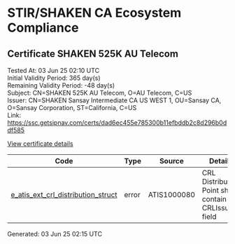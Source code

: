 # STIR/SHAKEN CA Ecosystem Compliance

## Certificate SHAKEN 525K AU Telecom

Tested At: 03 Jun 25 02:10 UTC\
Initial Validity Period: 365 day(s)\
Remaining Validity Period: -48 day(s)\
Subject: CN=SHAKEN 525K AU Telecom, O=AU Telecom, C=US\
Issuer: CN=SHAKEN Sansay Intermediate CA US WEST 1, OU=Sansay CA, O=Sansay Corporation, ST=California, C=US\
Link: https://ssc.getsipnav.com/certs/dad6ec455e785300b11efbddb2c8d296b0ddf585

[View certificate details](https://x509.io/?cert=MIICpzCCAk2gAwIBAgIUQpx8cHEeOCDwuOHerm%2FzJiJkmQYwCgYIKoZIzj0EAwIwgYUxCzAJBgNVBAYTAlVTMRMwEQYDVQQIDApDYWxpZm9ybmlhMRswGQYDVQQKDBJTYW5zYXkgQ29ycG9yYXRpb24xEjAQBgNVBAsMCVNhbnNheSBDQTEwMC4GA1UEAwwnU0hBS0VOIFNhbnNheSBJbnRlcm1lZGlhdGUgQ0EgVVMgV0VTVCAxMB4XDTI0MDQxNjAwNDIwMloXDTI1MDQxNjAwNDIwMlowQzELMAkGA1UEBhMCVVMxEzARBgNVBAoMCkFVIFRlbGVjb20xHzAdBgNVBAMMFlNIQUtFTiA1MjVLIEFVIFRlbGVjb20wWTATBgcqhkjOPQIBBggqhkjOPQMBBwNCAARUZpPsyvFSOJ4R7%2BQDaLGroOaExEZDIWEPHf36inlsxnutYrEH2mzvDk4yg9cPPYxNrg2VpYhS9pdfhQgatLRco4HbMIHYMBYGCCsGAQUFBwEaBAowCKAGFgQ1MjVLMBcGA1UdIAQQMA4wDAYKYIZIAYb%2FCQEBBDAdBgNVHQ4EFgQUz2JmHD4Pv84HZ%2BIQ9NR6uA%2FmBsgwHwYDVR0jBBgwFoAUrNOT9UNDzAq%2BRVgXE32SfNzDAUYwRwYDVR0fBEAwPjA8oDqgOIY2aHR0cHM6Ly9hdXRoZW50aWNhdGUtYXBpLmljb25lY3Rpdi5jb20vZG93bmxvYWQvdjEvY3JsMAwGA1UdEwEB%2FwQCMAAwDgYDVR0PAQH%2FBAQDAgeAMAoGCCqGSM49BAMCA0gAMEUCIQC8B9mCIM3G46Q%2BUwqPh%2Fh7Tq33xPC%2FDXU6eO7Tat2gHAIgc8aWgiA50Iz9H1bMpBrYbVix6Eqmz5fy1yYwMyM8Ru4%3D)

| Code | Type | Source | Details |
|------|------|--------|---------|
| [e_atis_ext_crl_distribution_struct](../../ISSUES/e_atis_ext_crl_distribution_struct/README.md) | error | ATIS1000080 | CRL Distribution Point shall contain a CRLIssuer field |


Generated: 03 Jun 25 02:15 UTC